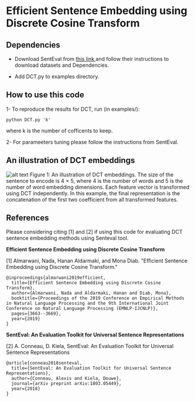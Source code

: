 # Efficient Sentence Embedding using Discrete Cosine Transform

## Dependencies

- Download SentEval from [this link ](https://github.com/facebookresearch/SentEval) and follow their instructions to download datasets and Dependencies.

- Add DCT.py to examples directory.



## How to use this code

1- To reproduce the results for DCT, run (in examples/):
```
python DCT.py 'k'
```
where k is the number of cofficents to keep.

2- For parameeters tuning please follow the instructions from SentEval. 



## An illustration of DCT embeddings 


![alt text](https://github.com/N-Almarwani/DCT_Sentence_Embedding/blob/master/DCT_Example.png)
Figure 1: An illustration of DCT embeddings. The size of the sentence to encode is 4 × 5, where 4 is the number of words and 5 is the number of word embedding dimensions. Each feature vector is transformed using DCT independently. In this example, the final representation is the concatenation of the first two coefficient from all transformed features.

## References

Please considering citing [1] and [2] if using this code for evaluating DCT sentence embedding methods using Senteval tool.

**Efficient Sentence Embedding using Discrete Cosine Transform**

[1] Almarwani, Nada, Hanan Aldarmaki, and Mona Diab. "Efficient Sentence Embedding using Discrete Cosine Transform." 
```
@inproceedings{almarwani2019efficient,
  title={Efficient Sentence Embedding using Discrete Cosine Transform},
  author={Almarwani, Nada and Aldarmaki, Hanan and Diab, Mona},
  booktitle={Proceedings of the 2019 Conference on Empirical Methods in Natural Language Processing and the 9th International Joint Conference on Natural Language Processing (EMNLP-IJCNLP)},
  pages={3663--3669},
  year={2019}
}
```
**SentEval: An Evaluation Toolkit for Universal Sentence Representations**

[2] A. Conneau, D. Kiela, SentEval: An Evaluation Toolkit for Universal Sentence Representations
```
@article{conneau2018senteval,
  title={SentEval: An Evaluation Toolkit for Universal Sentence Representations},
  author={Conneau, Alexis and Kiela, Douwe},
  journal={arXiv preprint arXiv:1803.05449},
  year={2018}
}
```
